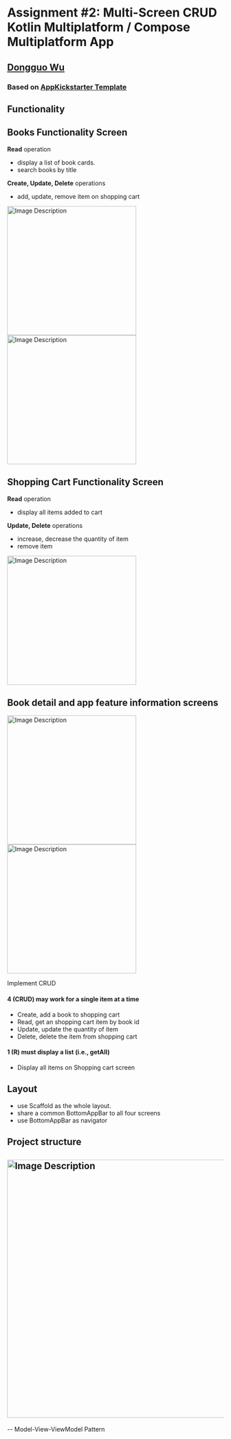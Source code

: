 # Assignment #2: Multi-Screen CRUD Kotlin Multiplatform / Compose Multiplatform App

## [Dongguo Wu](https://github.com/dongguowu)

### Based on [AppKickstarter Template](https://github.com/JetBrains/compose-multiplatform-ios-android-template)

## Functionality

## Books Functionality Screen

**Read** operation

- display a list of book cards.
- search books by title

**Create, Update, Delete** operations

- add, update, remove item on shopping cart

 <img src="readme_images/home.png" alt="Image Description" width="300" height="">
  <img src="readme_images/search_books.png" alt="Image Description" width="300" height="">

## Shopping Cart Functionality Screen

**Read** operation

- display all items added to cart

**Update, Delete** operations

- increase, decrease the quantity of item
- remove item

<img src="readme_images/shopping_cart.png" alt="Image Description" width="300" height="">

## Book detail and app feature information screens

<img src="readme_images/about.png" alt="Image Description" width="300" height=""><img src="readme_images/detail.png" alt="Image Description" width="300" height="">

Implement CRUD

#### 4 (CRUD) may work for a single item at a time

- Create, add a book to shopping cart
- Read, get an shopping cart item by book id
- Update, update the quantity of item
- Delete, delete the item from shopping cart

#### 1 (R) must display a list (i.e., getAll)

- Display all items on Shopping cart screen

## Layout

- use Scaffold as the whole layout.
- share a common BottomAppBar to all four screens
- use BottomAppBar as navigator

## Project structure

## <img src="readme_images/folder.png" alt="Image Description" width="600" height="">

-- Model-View-ViewModel Pattern

